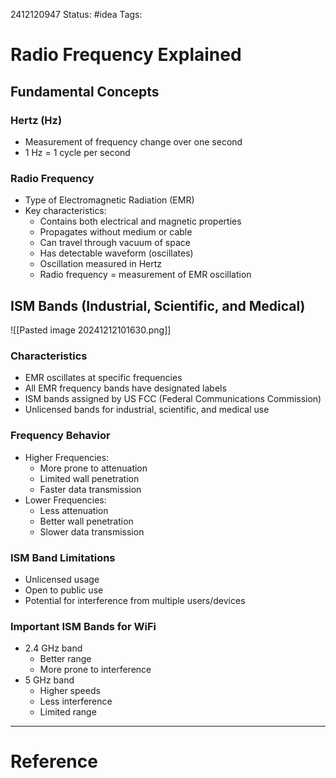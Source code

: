 2412120947
	Status: #idea 
		Tags: 




# Radio Frequency Explained

## Fundamental Concepts

### Hertz (Hz)

- Measurement of frequency change over one second
- 1 Hz = 1 cycle per second

### Radio Frequency

- Type of Electromagnetic Radiation (EMR)
- Key characteristics:
    - Contains both electrical and magnetic properties
    - Propagates without medium or cable
    - Can travel through vacuum of space
    - Has detectable waveform (oscillates)
    - Oscillation measured in Hertz
    - Radio frequency = measurement of EMR oscillation

## ISM Bands (Industrial, Scientific, and Medical)

![[Pasted image 20241212101630.png]]

### Characteristics

- EMR oscillates at specific frequencies
- All EMR frequency bands have designated labels
- ISM bands assigned by US FCC (Federal Communications Commission)
- Unlicensed bands for industrial, scientific, and medical use

### Frequency Behavior

- Higher Frequencies:
    - More prone to attenuation
    - Limited wall penetration
    - Faster data transmission
- Lower Frequencies:
    - Less attenuation
    - Better wall penetration
    - Slower data transmission

### ISM Band Limitations

- Unlicensed usage
- Open to public use
- Potential for interference from multiple users/devices

### Important ISM Bands for WiFi

- 2.4 GHz band
    - Better range
    - More prone to interference
- 5 GHz band
    - Higher speeds
    - Less interference
    - Limited range





























---
# Reference